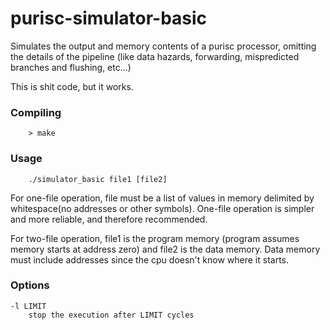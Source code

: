 # purisc-simulator-basic
Simulates the output and memory contents of a purisc processor, omitting the details of the pipeline (like data hazards, forwarding, mispredicted branches and flushing, etc...)

This is shit code, but it works.

### Compiling
        > make

### Usage
        ./simulator_basic file1 [file2]
        
For one-file operation, file must be a list of values in memory 
delimited by whitespace(no addresses or other symbols). One-file 
operation is simpler and more reliable, and therefore recommended.

For two-file operation, file1 is the program memory (program assumes 
memory starts at address zero) and file2 is the data memory. Data memory
must include addresses since the cpu doesn't know where it starts. 
        
### Options
    -l LIMIT
        stop the execution after LIMIT cycles


